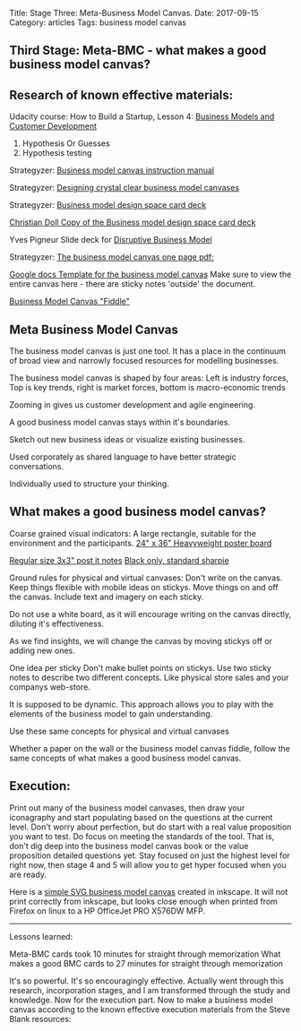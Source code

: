 Title: Stage Three: Meta-Business Model Canvas.
Date:  2017-09-15
Category: articles
Tags: business model canvas


## Third Stage: Meta-BMC - what makes a good business model canvas?


Research of known effective materials:
-------------------------------------

Udacity course: How to Build a Startup, Lesson 4: [Business Models and Customer Development](
https://classroom.udacity.com/courses/ep245/lessons/48726358/concepts/483919610923)

1. Hypothesis Or Guesses
5. Hypothesis testing


Strategyzer: [Business model canvas instruction manual](
https://assets.strategyzer.com/assets/resources/the-business-model-canvas-instruction-manual.pdf)

Strategyzer: [Designing crystal clear business model canvases](
https://assets.strategyzer.com/assets/resources/designing-crystal-clear-business-model-canvases.pdf)

Strategyzer: [Business model design space card deck](
https://assets.strategyzer.com/assets/resources/the-business-model-design-space-card-deck.pdf)

[Christian Doll Copy of the Business model design space card deck](
http://bicdo.de/wp-content/uploads/2014/03/Environment_Cards.pdf)

Yves Pigneur Slide deck for [Disruptive Business
Model](https://www.slideshare.net/ypigneur/disruptive-business-model-presentation)


Strategyzer: [The business model canvas one page pdf:](
https://assets.strategyzer.com/assets/resources/the-business-model-canvas.pdf)

[Google docs Template for the business model canvas](
https://docs.google.com/drawings/d/102mOZQmMxs0CslmNsPZ5KCNQwAIh9rh4baYgT0VWNAA/template/preview?usp=drive_web)
Make sure to view the entire canvas here - there are sticky notes
'outside' the document.

[Business Model Canvas "Fiddle"](https://bmfiddle.com/f/#/)


## Meta Business Model Canvas
The business model canvas is just one tool.
It has a place in the continuum of broad view and narrowly focused
resources for modelling businesses.

The business model canvas is shaped by four areas:
Left is industry forces, Top is key trends, right is market forces,
bottom is macro-economic trends 

Zooming in gives us customer development and agile engineering.

A good business model canvas stays within it's boundaries.

Sketch out new business ideas or visualize existing businesses.

Used corporately as shared language to have better strategic conversations.

Individually used to structure your thinking.


## What makes a good business model canvas?

Coarse grained visual indicators:
A large rectangle, suitable for the environment and the participants.
[24" x 36" Heavyweight poster board](
http://www.officedepot.com/a/products/978039/Office-Depot-Brand-Heavyweight-Poster-Board/)

[Regular size 3x3" post it notes](
http://www.officedepot.com/a/products/877664/Post-it-Pop-Up-Notes-3/)
[Black only, standard sharpie](
http://www.officedepot.com/a/products/203349/Sharpie-Permanent-Fine-Point-Markers-Black/)

Ground rules for physical and virtual canvases:
Don't write on the canvas. 
Keep things flexible with mobile ideas on stickys.
Move things on and off the canvas.
Include text and imagery on each sticky.

Do not use a white board, as it will encourage writing on the canvas
directly, diluting it's effectiveness.

As we find insights, we will change the canvas by moving stickys off or
adding new ones.


One idea per sticky
Don't make bullet points on stickys. 
Use two sticky notes to describe two different concepts. 
    Like physical store sales and your companys web-store.

It is supposed to be dynamic.
This approach allows you to play with the elements of the business model
    to gain understanding.

Use these same concepts for physical and virtual canvases

Whether a paper on the wall or the business model canvas fiddle, follow
the same concepts of what makes a good business model canvas.


## Execution:

Print out many of the business model canvases, then draw your
iconagraphy and start populating based on the questions at the current
level. Don't worry about perfection, but do start with a real value
proposition you want to test. Do focus on meeting the standards of the
tool. That is, don't dig deep into the business model canvas book or the
value proposition detailed questions yet. Stay focused on just the
highest level for right now, then stage 4 and 5 will allow you to get
hyper focused when you are ready.

Here is a [simple SVG business model
canvas](../images/learning/business_model_canvas_template.svg) created in inkscape. It will
not print correctly from inkscape, but looks close enough when printed
from Firefox on linux to a HP OfficeJet PRO X576DW MFP.

------------------------------------------
Lessons learned:

Meta-BMC cards took 10 minutes for straight through memorization
What makes a good BMC cards to 27 minutes for straight through
memorization

It's so powerful. It's so encouragingly effective. Actually went through
this research, incorporation stages, and I am transformed through the
study and knowledge. Now for the execution part. Now to make a business
model canvas according to the known effective execution materials from
the Steve Blank resources:

